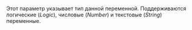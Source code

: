Этот параметр указывает тип данной переменной. Поддерживаются логические (_Logic_), числовые (_Number_) и текстовые (_String_) переменные.
